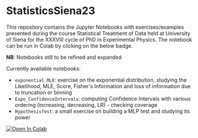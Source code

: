 # StatisticsSiena23

This repository contains the Jupyter Notebooks with exercises/examples presented during the course Statistical Treatment of Data held at University of Siena for the XXXVIII cycle of PhD in Experimental Physics.
The notebook can be run in Colab by clicking on the below badge.

**NB**: Notebooks still to be refined and expanded

Currently available notebooks:
- ```exponential_MLE```: exercise on the exponential distribution, studying the Likelihood, MLE, Score, Fisher's Information and loss of information due to truncation or binning
- ```Expo_ConfidenceIntervals```: computing Confidence Intervals with various ordering (increasing, decreasing, LR) - checking coverage
- ```HypothesisTest```: a small exercise on building a MLP test and studying its power

[![Open In Colab](https://colab.research.google.com/assets/colab-badge.svg)](https://colab.research.google.com/github/f-terzuoli/StatisticsSiena23/blob/main)
